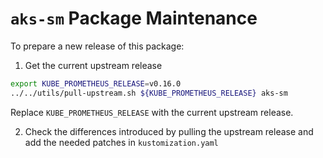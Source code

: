 # `aks-sm` Package Maintenance

To prepare a new release of this package:

1. Get the current upstream release

```bash
export KUBE_PROMETHEUS_RELEASE=v0.16.0
../../utils/pull-upstream.sh ${KUBE_PROMETHEUS_RELEASE} aks-sm
```

Replace `KUBE_PROMETHEUS_RELEASE` with the current upstream release.

2. Check the differences introduced by pulling the upstream release and add the needed patches in `kustomization.yaml`
